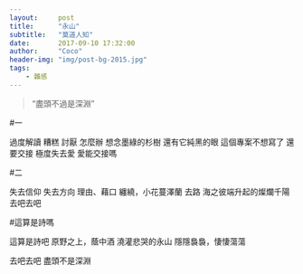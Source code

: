 ```yaml
---
layout:     post
title:      "永山"
subtitle:   "莫道人知"
date:       2017-09-10 17:32:00
author:     "Coco"
header-img: "img/post-bg-2015.jpg"
tags:
    - 雜感
---
```


> “盡頭不過是深淵”

#一

過度解讀
糟糕
討厭
怎麼辦
想念墨綠的杉樹
還有它純黑的眼
這個專案不想寫了
還要交接
極度失去愛
愛能交接嗎

#二

失去信仰
失去方向
理由、藉口
纏繞，小花蔓澤蘭
去路
海之彼端升起的燦爛千陽
去吧去吧

#這算是詩嗎

這算是詩吧
原野之上，蔭中酒
澆灌悲哭的永山
隱隱裊裊，悽悽蕩蕩

去吧去吧
盡頭不是深淵